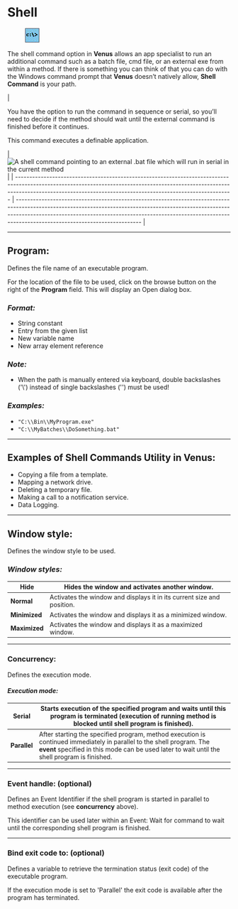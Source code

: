 # Shell

<figure><img src="../../.gitbook/assets/image (3) (1) (1) (1) (1) (1) (1) (1).png" alt=""><figcaption></figcaption></figure>

The shell command option in **Venus** allows an app specialist to run an additional command such as a batch file, cmd file, or an external exe from within a method. If there is something you can think of that you can do with the Windows command prompt that **Venus** doesn’t natively allow, **Shell Command** is your path.

| <p>You have the option to run the command in sequence or serial, so you’ll need to decide if the method should wait until the external command is finished before it continues.</p><p>This command executes a definable application.</p> | <img src="https://sp-ao.shortpixel.ai/client/to_auto,q_lossless,ret_img,w_278,h_255/https://raverobot.com/wp-content/uploads/2018/11/ShellCommand-1.jpg" alt="A shell command pointing to an external .bat file which 
will run in serial in the current method" data-size="original"> |
| ---------------------------------------------------------------------------------------------------------------------------------------------------------------------------------------------------------------------------------------- | -------------------------------------------------------------------------------------------------------------------------------------------------------------------------------------------------------------------------------------------------------------------------------------- |





***

## **Program:**

Defines the file name of an executable program.

For the location of the file to be used, click on the browse button on the right of the **Program** field. This will display an Open dialog box.

### _**Format:**_

* String constant
* Entry from the given list
* New variable name
* New array element reference

### _**Note:**_

* When the path is manually entered via keyboard, double backslashes ('\\') instead of single backslashes ('') must be used!

### _**Examples:**_

* `"C:\\Bin\\MyProgram.exe"`
* `"C:\\MyBatches\\DoSomething.bat"`

***

## **Examples of Shell Commands Utility in Venus:**

* Copying a file from a template.
* Mapping a network drive.
* Deleting a temporary file.
* Making a call to a notification service.
* Data Logging.

***

## **Window style:**

Defines the window style to be used.

### _**Window styles:**_

| **Hide**      | Hides the window and activates another window.                         |
| ------------- | ---------------------------------------------------------------------- |
| **Normal**    | Activates the window and displays it in its current size and position. |
| **Minimized** | Activates the window and displays it as a minimized window.            |
| **Maximized** | Activates the window and displays it as a maximized window.            |

***

### **Concurrency:**

Defines the execution mode.

#### _**Execution mode:**_

| **Serial**   | Starts execution of the specified program and waits until this program is terminated (execution of running method is blocked until shell program is finished).                                                        |
| ------------ | --------------------------------------------------------------------------------------------------------------------------------------------------------------------------------------------------------------------- |
| **Parallel** | After starting the specified program, method execution is continued immediately in parallel to the shell program. The **event** specified in this mode can be used later to wait until the shell program is finished. |

***

### **Event handle:** (optional)

Defines an Event Identifier if the shell program is started in parallel to method execution (see **concurrency** above).

This identifier can be used later within an Event: Wait for command to wait until the corresponding shell program is finished.

***

### **Bind exit code to:** (optional)

Defines a variable to retrieve the termination status (exit code) of the executable program.

If the execution mode is set to 'Parallel' the exit code is available after the program has terminated.
